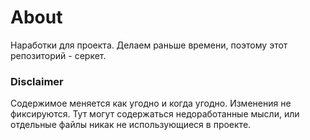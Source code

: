 # About
Наработки для проекта. Делаем раньше времени, поэтому этот репозиторий - серкет.

### Disclaimer
Содержимое меняется как угодно и когда угодно. Изменения не фиксируются. Тут могут содержаться недоработанные мысли, или отдельные файлы никак не использующиеся в проекте.
